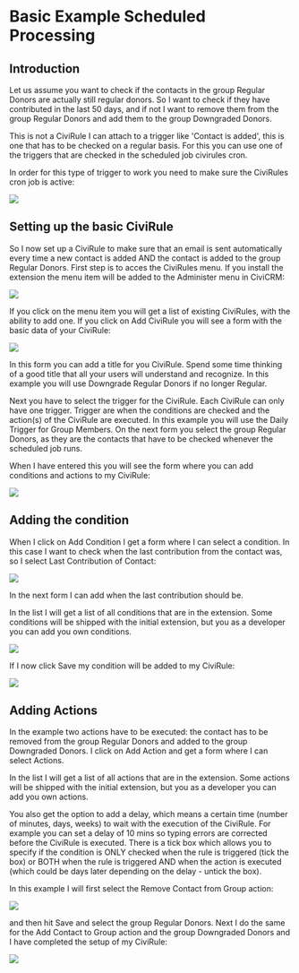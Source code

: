 # Basic Example Scheduled Processing

## Introduction

Let us assume you want to check if the contacts in the group Regular Donors are actually still regular donors. So I want to check if they have contributed in the last 50 days, and if not I want to remove them from the group Regular Donors and add them to the group Downgraded Donors.

This is not a CiviRule I can attach to a trigger like 'Contact is added', this is one that has to be checked on a regular basis. For this you can use one of the triggers that are checked in the scheduled job civirules cron.

In order for this type of trigger to work you need to make sure the CiviRules cron job is active:

<a href='../img/CiviRules_cookbook_print11.png'><img src='../img/CiviRules_cookbook_print11.png'/></a>

## Setting up the basic CiviRule

So I now set up a CiviRule to make sure that an email is sent automatically every time a new contact is added AND the contact is added to the group Regular Donors. First step is to acces the CiviRules menu. If you install the extension the menu item will be added to the Administer menu in CiviCRM:

<a href='../img/CiviRules_cookbook_print02.png'><img src='../img/CiviRules_cookbook_print02.png'/></a>

If you click on the menu item you will get a list of existing CiviRules, with the ability to add one. If you click on Add CiviRule you will see a form with the basic data of your CiviRule:

<a href='../img/CiviRules_cookbook_print03.png'><img src='../img/CiviRules_cookbook_print03.png'/></a>

In this form you can add a title for you CiviRule. Spend some time thinking of a good title that all your users will understand and recognize. In this example you will use Downgrade Regular Donors if no longer Regular.

Next you have to select the trigger for the CiviRule. Each CiviRule can only have one trigger. Trigger are when the conditions are checked and the action(s) of the CiviRule are executed. In this example you will use the Daily Trigger for Group Members. On the next form you select the group Regular Donors, as they are the contacts that have to be checked whenever the scheduled job runs.

When I have entered this you will see the form where you can add conditions and actions to my CiviRule:

<a href='../img/CiviRules_cookbook_print12.png'><img src='../img/CiviRules_cookbook_print12.png'/></a>

## Adding the condition

When I click on Add Condition I get a form where I can select a condition. In this case I want to check when the last contribution from the contact was, so I select Last Contribution of Contact:

<a href='../img/CiviRules_cookbook_print13.png'><img src='../img/CiviRules_cookbook_print13.png'/></a>

In the next form I can add when the last contribution should be.

In the list I will get  a list of all conditions that are in the extension. Some conditions will be shipped with the initial extension, but you as a developer you can add you own conditions.

<a href='../img/CiviRules_cookbook_print14.png'><img src='../img/CiviRules_cookbook_print14.png'/></a>

If I now click Save my condition will be added to my CiviRule:

<a href='../img/CiviRules_cookbook_print15.png'><img src='../img/CiviRules_cookbook_print15.png'/></a>

## Adding Actions

In the example two actions have to be executed: the contact has to be removed from the group Regular Donors and added to the group Downgraded Donors. I click on Add Action and get a form where I can select Actions.

In the list I will get  a list of all actions that are in the extension. Some actions will be shipped with the initial extension, but you as a developer you can add you own actions.

You also get the option to add a delay, which means a certain time (number of minutes, days, weeks) to wait with the execution of the CiviRule. For example you can set a delay of 10 mins so typing errors are corrected before the CiviRule is executed. There is a tick box which allows you to specify if the condition is ONLY checked when the rule is triggered (tick the box) or BOTH when the rule is triggered AND when the action is executed (which could be days later depending on the delay - untick the box).

In this example I will first select the Remove Contact from Group action:

<a href='../img/CiviRules_cookbook_print16.png'><img src='../img/CiviRules_cookbook_print16.png'/></a>

and then hit Save and select the group Regular Donors. Next I do the same for the Add Contact to Group action and the group Downgraded Donors and I have completed the setup of my CiviRule: 

<a href='../img/CiviRules_cookbook_print17.png'><img src='../img/CiviRules_cookbook_print17.png'/></a>